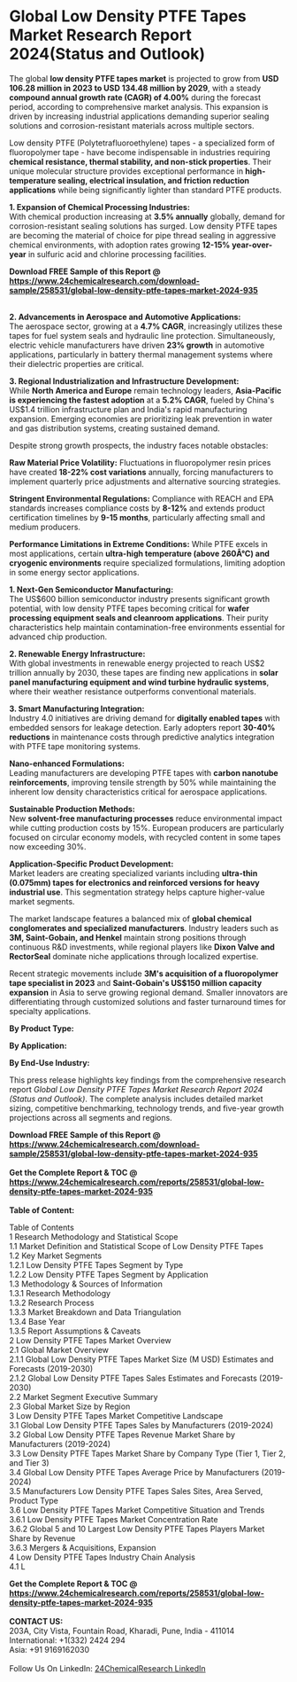 <h1>Global Low Density PTFE Tapes Market Research Report 2024(Status and Outlook)</h1><p>The global <strong>low density PTFE tapes market</strong> is projected to grow from <strong>USD 106.28 million in 2023 to USD 134.48 million by 2029</strong>, with a steady <strong>compound annual growth rate (CAGR) of 4.00%</strong> during the forecast period, according to comprehensive market analysis. This expansion is driven by increasing industrial applications demanding superior sealing solutions and corrosion-resistant materials across multiple sectors.</p><p>Low density PTFE (Polytetrafluoroethylene) tapes - a specialized form of fluoropolymer tape - have become indispensable in industries requiring <strong>chemical resistance, thermal stability, and non-stick properties</strong>. Their unique molecular structure provides exceptional performance in <strong>high-temperature sealing, electrical insulation, and friction reduction applications</strong> while being significantly lighter than standard PTFE products.</p><p><strong>1. Expansion of Chemical Processing Industries:</strong><br>
With chemical production increasing at <strong>3.5% annually</strong> globally, demand for corrosion-resistant sealing solutions has surged. Low density PTFE tapes are becoming the material of choice for pipe thread sealing in aggressive chemical environments, with adoption rates growing <strong>12-15% year-over-year</strong> in sulfuric acid and chlorine processing facilities.</p><div><b>Download FREE Sample of this Report @ 
            <a href="https://www.24chemicalresearch.com/download-sample/258531/global-low-density-ptfe-tapes-market-2024-935">
            https://www.24chemicalresearch.com/download-sample/258531/global-low-density-ptfe-tapes-market-2024-935</a></b></div><br><p><strong>2. Advancements in Aerospace and Automotive Applications:</strong><br>
The aerospace sector, growing at a <strong>4.7% CAGR</strong>, increasingly utilizes these tapes for fuel system seals and hydraulic line protection. Simultaneously, electric vehicle manufacturers have driven <strong>23% growth</strong> in automotive applications, particularly in battery thermal management systems where their dielectric properties are critical.</p><p><strong>3. Regional Industrialization and Infrastructure Development:</strong><br>
While <strong>North America and Europe</strong> remain technology leaders, <strong>Asia-Pacific is experiencing the fastest adoption</strong> at a <strong>5.2% CAGR</strong>, fueled by China's US$1.4 trillion infrastructure plan and India's rapid manufacturing expansion. Emerging economies are prioritizing leak prevention in water and gas distribution systems, creating sustained demand.</p><p>Despite strong growth prospects, the industry faces notable obstacles:</p><p><strong>Raw Material Price Volatility:</strong> Fluctuations in fluoropolymer resin prices have created <strong>18-22% cost variations</strong> annually, forcing manufacturers to implement quarterly price adjustments and alternative sourcing strategies.</p><p><strong>Stringent Environmental Regulations:</strong> Compliance with REACH and EPA standards increases compliance costs by <strong>8-12%</strong> and extends product certification timelines by <strong>9-15 months</strong>, particularly affecting small and medium producers.</p><p><strong>Performance Limitations in Extreme Conditions:</strong> While PTFE excels in most applications, certain <strong>ultra-high temperature (above 260Â°C) and cryogenic environments</strong> require specialized formulations, limiting adoption in some energy sector applications.</p><p><strong>1. Next-Gen Semiconductor Manufacturing:</strong><br>
The US$600 billion semiconductor industry presents significant growth potential, with low density PTFE tapes becoming critical for <strong>wafer processing equipment seals and cleanroom applications</strong>. Their purity characteristics help maintain contamination-free environments essential for advanced chip production.</p><p><strong>2. Renewable Energy Infrastructure:</strong><br>
With global investments in renewable energy projected to reach US$2 trillion annually by 2030, these tapes are finding new applications in <strong>solar panel manufacturing equipment and wind turbine hydraulic systems</strong>, where their weather resistance outperforms conventional materials.</p><p><strong>3. Smart Manufacturing Integration:</strong><br>
Industry 4.0 initiatives are driving demand for <strong>digitally enabled tapes</strong> with embedded sensors for leakage detection. Early adopters report <strong>30-40% reductions</strong> in maintenance costs through predictive analytics integration with PTFE tape monitoring systems.</p><p><strong>Nano-enhanced Formulations:</strong><br>
	Leading manufacturers are developing PTFE tapes with <strong>carbon nanotube reinforcements</strong>, improving tensile strength by 50% while maintaining the inherent low density characteristics critical for aerospace applications.</p><p><strong>Sustainable Production Methods:</strong><br>
	New <strong>solvent-free manufacturing processes</strong> reduce environmental impact while cutting production costs by 15%. European producers are particularly focused on circular economy models, with recycled content in some tapes now exceeding 30%.</p><p><strong>Application-Specific Product Development:</strong><br>
	Market leaders are creating specialized variants including <strong>ultra-thin (0.075mm) tapes for electronics and reinforced versions for heavy industrial use</strong>. This segmentation strategy helps capture higher-value market segments.</p><p>The market landscape features a balanced mix of <strong>global chemical conglomerates and specialized manufacturers</strong>. Industry leaders such as <strong>3M, Saint-Gobain, and Henkel</strong> maintain strong positions through continuous R&amp;D investments, while regional players like <strong>Dixon Valve and RectorSeal</strong> dominate niche applications through localized expertise.</p><p>Recent strategic movements include <strong>3M's acquisition of a fluoropolymer tape specialist in 2023</strong> and <strong>Saint-Gobain's US$150 million capacity expansion</strong> in Asia to serve growing regional demand. Smaller innovators are differentiating through customized solutions and faster turnaround times for specialty applications.</p><p><strong>By Product Type:</strong></p><p><strong>By Application:</strong></p><p><strong>By End-Use Industry:</strong></p><p>This press release highlights key findings from the comprehensive research report <em>Global Low Density PTFE Tapes Market Research Report 2024 (Status and Outlook)</em>. The complete analysis includes detailed market sizing, competitive benchmarking, technology trends, and five-year growth projections across all segments and regions.</p><div><b>Download FREE Sample of this Report @ 
            <a href="https://www.24chemicalresearch.com/download-sample/258531/global-low-density-ptfe-tapes-market-2024-935">
            https://www.24chemicalresearch.com/download-sample/258531/global-low-density-ptfe-tapes-market-2024-935</a></b></div><br><div><b>Get the Complete Report & TOC @ 
            <a href="https://www.24chemicalresearch.com/reports/258531/global-low-density-ptfe-tapes-market-2024-935">
            https://www.24chemicalresearch.com/reports/258531/global-low-density-ptfe-tapes-market-2024-935</a></b></div><br>
            <b>Table of Content:</b><p>Table of Contents<br />
1 Research Methodology and Statistical Scope<br />
1.1 Market Definition and Statistical Scope of Low Density PTFE Tapes<br />
1.2 Key Market Segments<br />
1.2.1 Low Density PTFE Tapes Segment by Type<br />
1.2.2 Low Density PTFE Tapes Segment by Application<br />
1.3 Methodology & Sources of Information<br />
1.3.1 Research Methodology<br />
1.3.2 Research Process<br />
1.3.3 Market Breakdown and Data Triangulation<br />
1.3.4 Base Year<br />
1.3.5 Report Assumptions & Caveats<br />
2 Low Density PTFE Tapes Market Overview<br />
2.1 Global Market Overview<br />
2.1.1 Global Low Density PTFE Tapes Market Size (M USD) Estimates and Forecasts (2019-2030)<br />
2.1.2 Global Low Density PTFE Tapes Sales Estimates and Forecasts (2019-2030)<br />
2.2 Market Segment Executive Summary<br />
2.3 Global Market Size by Region<br />
3 Low Density PTFE Tapes Market Competitive Landscape<br />
3.1 Global Low Density PTFE Tapes Sales by Manufacturers (2019-2024)<br />
3.2 Global Low Density PTFE Tapes Revenue Market Share by Manufacturers (2019-2024)<br />
3.3 Low Density PTFE Tapes Market Share by Company Type (Tier 1, Tier 2, and Tier 3)<br />
3.4 Global Low Density PTFE Tapes Average Price by Manufacturers (2019-2024)<br />
3.5 Manufacturers Low Density PTFE Tapes Sales Sites, Area Served, Product Type<br />
3.6 Low Density PTFE Tapes Market Competitive Situation and Trends<br />
3.6.1 Low Density PTFE Tapes Market Concentration Rate<br />
3.6.2 Global 5 and 10 Largest Low Density PTFE Tapes Players Market Share by Revenue<br />
3.6.3 Mergers & Acquisitions, Expansion<br />
4 Low Density PTFE Tapes Industry Chain Analysis<br />
4.1 L</p><div><b>Get the Complete Report & TOC @ 
            <a href="https://www.24chemicalresearch.com/reports/258531/global-low-density-ptfe-tapes-market-2024-935">
            https://www.24chemicalresearch.com/reports/258531/global-low-density-ptfe-tapes-market-2024-935</a></b></div><br><b>CONTACT US:</b><br>
            203A, City Vista, Fountain Road, Kharadi, Pune, India - 411014<br>
            International: +1(332) 2424 294<br>
            Asia: +91 9169162030 <br><br>
            Follow Us On LinkedIn: <a href="https://www.linkedin.com/company/24chemicalresearch/">24ChemicalResearch LinkedIn</a>